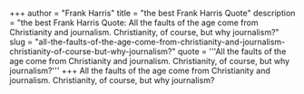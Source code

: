 +++
author = "Frank Harris"
title = "the best Frank Harris Quote"
description = "the best Frank Harris Quote: All the faults of the age come from Christianity and journalism. Christianity, of course, but why journalism?"
slug = "all-the-faults-of-the-age-come-from-christianity-and-journalism-christianity-of-course-but-why-journalism?"
quote = '''All the faults of the age come from Christianity and journalism. Christianity, of course, but why journalism?'''
+++
All the faults of the age come from Christianity and journalism. Christianity, of course, but why journalism?
